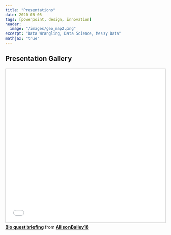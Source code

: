 ```yaml
---
title: "Presentations"
date: 2020-05-05
tags: [powerpoint, design, innovation]
header:
  image: "/images/geo_map2.png"
excerpt: "Data Wrangling, Data Science, Messy Data"
mathjax: "true"
---
```


## Presentation Gallery

<iframe src="//www.slideshare.net/slideshow/embed_code/key/1c2uzXhwngQ2xz" width="595" height="485" frameborder="0" marginwidth="0" marginheight="0" scrolling="no" style="border:1px solid #CCC; border-width:1px; margin-bottom:5px; max-width: 100%;" allowfullscreen> </iframe> <div style="margin-bottom:5px"> <strong> <a href="//www.slideshare.net/secret/1c2uzXhwngQ2xz" title="Bio quest briefing" target="_blank">Bio quest briefing</a> </strong> from <strong><a href="https://www.slideshare.net/AllisonBailey18" target="_blank">AllisonBailey18</a></strong> </div>

